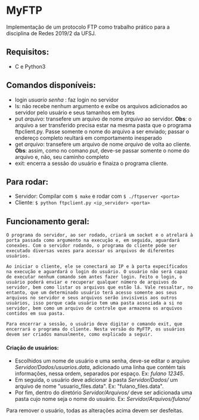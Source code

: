 # MyFTP
Implementação de um protocolo FTP como trabalho prático para a disciplina de Redes 2019/2 da UFSJ.

## Requisitos:
* C e Python3

## Comandos disponíveis:
* login _usuario senha_ : faz login no servidor
* ls: não recebe nenhum argumento e exibe os arquivos adicionados ao servidor pelo usuário e seus tamanhos em bytes
* put _arquivo_: transefere um arquivo de nome _arquivo_ ao servidor.
  **Obs**: o arquivo a ser transferido precisa estar na mesma pasta que o programa ftpclient.py. Passe somente o nome do arquivo a ser enviado; passar o endereço completo reultará em comportamento inesperado
* get _arquivo_: transefere um arquivo de nome _arquivo_ de volta ao cliente.
  **Obs**: assim, como no comano _put_, deve-se passar somente o nome do arquivo e, não, seu caminho completo
* exit: encerra a sessão do usuário e finaiza o programa cliente.

## Para rodar:
* Servidor: Compilar com `$ make` e rodar com `$ ./ftpserver <porta>`
* Cliente: `$ python ftpclient.py <ip_servidor> <porta>`

## Funcionamento geral:
    O programa do servidor, ao ser rodado, criará um socket e o atrelará à porta passada como argumento na execução e, em seguida, aguardará conexões. Com o servidor rodando, o programa do cliente pode ser executado diversas vezes para acessar os arquivos de diferentes usuários.

    Ao iniciar o cliente, ele se conectará ao IP e à porta expecíficados na execução e aguardará o login do usuário. O usuário não será capaz de executar nenhum comando sem antes fazer login. Feito o login, o usuário poderá enviar e recuperar qualquer número de arquivos do servidor, bem como listar os arquivos que estão lá. Vale ressaltar, no entanto, que um determinado usuário terá acesso somente aos seus arquivos no servidor e seus arquivos serão invisíveis aos outros usuários, isso porque cada usuário tem uma pasta associada a si no servidor, bem como um arquivo de controle que armazena os arquivos contidos em sua pasta.

    Para encerrar a sessão, o usuário deve digitar o comando exit, que encerrará o programa do cliente. Nesta versão do MyFTP, os usuários devem ser criados manualmente, como explicado a seguir.

#### Criação de usuários:
* Escolhidos um nome de usuário e uma senha, deve-se editar o arquivo _Servidor/Dados/usuarios.data_, adicionado uma linha que contém tais informações, nessa ordem, separados por espaço. Ex: _fulano 12345_.
* Em seguida, o usuário deve adicionar à pasta _Servidor/Dados/_ um arquivo de nome "usuario_files.data". Ex: "fulano_files.data".
* Por fim, dentro do diretório _Servidor/Arquivos/_ deve ser adicionada uma pasta cujo nome seja o nome do usuário. Ex: _Servidor/Arquivos/fulano/_

Para remover o usuário, todas as alterações acima devem ser desfeitas.